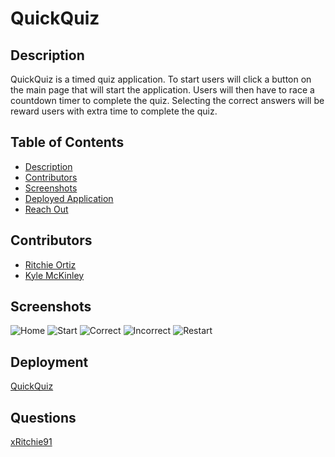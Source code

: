 # QuickQuiz

## Description
QuickQuiz is a timed quiz application.
To start users will click a button on the main page that will start the application. Users will then have to race a countdown timer to complete the quiz. Selecting the correct answers will be reward users with extra time to complete the quiz.

## Table of Contents
- [Description](#Description)
- [Contributors](#Contributors)
- [Screenshots](#Screenshots)
- [Deployed Application](#Deployment)
- [Reach Out](#Questions)

## Contributors
- [Ritchie Ortiz](https://www.github.com/xRitchie91)
- [Kyle McKinley](https://www.github.com/kjmckinley)

## Screenshots
![Home](https://user-images.githubusercontent.com/74946954/126056361-04bb5abf-b55d-4023-a8f4-241a66e2bb28.png)
![Start](https://user-images.githubusercontent.com/74946954/126056363-f9a44d0d-f249-4277-ad9a-01c005276ad9.png)
![Correct](https://user-images.githubusercontent.com/74946954/126056362-997bfc36-41db-4773-a4a7-0630e4f34bff.png)
![Incorrect](https://user-images.githubusercontent.com/74946954/126056364-3764f36d-259d-4c21-8e64-41a64e31993d.png)
![Restart](https://user-images.githubusercontent.com/74946954/126056827-43d6af16-7b76-455f-9dff-531c8bb567f9.png)

## Deployment
[QuickQuiz](https://xritchie91.github.io/QuickQuiz/)

## Questions
[xRitchie91](https://github.com/xRitchie91)

